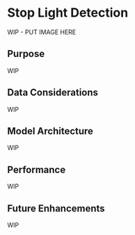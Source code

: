 # Stop Light Detection

WIP - PUT IMAGE HERE

## Purpose  

WIP

## Data Considerations

WIP

## Model Architecture

WIP

## Performance

WIP

## Future Enhancements

WIP
